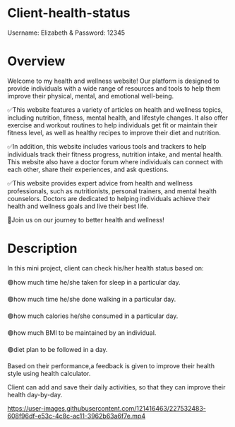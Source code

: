 # Client-health-status
Username: Elizabeth &amp; Password: 12345

<h1>Overview</h1>
Welcome to my health and wellness website! Our platform is designed to provide individuals with a wide range of resources and tools to help them improve their physical, mental, and emotional well-being.

✅This website features a variety of articles on health and wellness topics, including nutrition, fitness, mental health, and lifestyle changes. It also offer exercise and workout routines to help individuals get fit or maintain their fitness level, as well as healthy recipes to improve their diet and nutrition.

✅In addition, this website includes various tools and trackers to help individuals track their fitness progress, nutrition intake, and mental health. This website also have a doctor forum where individuals can connect with each other, share their experiences, and ask questions.

✅This website provides expert advice from health and wellness professionals, such as nutritionists, personal trainers, and mental health counselors. Doctors are dedicated to helping individuals achieve their health and wellness goals and live their best life.

👥Join us on our journey to better health and wellness!

<h1>Description</h1>
In this mini project, client can check his/her health status based on:

🟢how much time he/she taken for sleep in a particular day.

🟢how much time he/she done walking in a particular day.

🟢how much calories he/she consumed in a particular day. 

🟢how much BMI to be maintained by an individual. 

🟢diet plan to be followed in a day. 

Based on their performance,a feedback is given to improve their health style using health calculator. 

Client can add and save their daily activities, so that they can improve their health day-by-day.


https://user-images.githubusercontent.com/121416463/227532483-608f96df-e53c-4c8c-ac11-3962b63a6f7e.mp4



